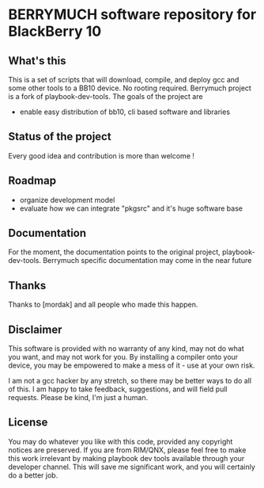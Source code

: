 BERRYMUCH software repository for BlackBerry 10
===============================================

## What's this

This is a set of scripts that will download, compile, and deploy gcc and some other tools to a BB10 device. No rooting required.
Berrymuch project is a fork of playbook-dev-tools.
The goals of the project are
 - enable easy distribution of bb10, cli based software and libraries
 
## Status of the project

Every good idea and contribution is more than welcome !

## Roadmap

- organize development model
- evaluate how we can integrate "pkgsrc" and it's huge software base

## Documentation

For the moment, the documentation points to the original project, playbook-dev-tools.
Berrymuch specific documentation may come in the near future


## Thanks

Thanks to [mordak] and all people who made this happen.

## Disclaimer

This software is provided with no warranty of any kind, may not do what you want, and may not work for you. By installing a compiler onto your device, you may be empowered to make a mess of it - use at your own risk.

I am not a gcc hacker by any stretch, so there may be better ways to do all of this. I am happy to take feedback, suggestions, and will field pull requests. Please be kind, I'm just a human.

## License

You may do whatever you like with this code, provided any copyright notices are preserved. If you are from RIM/QNX, please feel free to make this work irrelevant by making playbook dev tools available through your developer channel. This will save me significant work, and you will certainly do a better job.


[pbdevtools]: https://developer.blackberry.com/native/download/
[bgshell]: https://appworld.blackberry.com/webstore/content/87835/?lang=en
[term48]: https://github.com/mordak/Term48
[foundry27]: http://community.qnx.com/sf/sfmain/do/home
[dukzcry-bb10-native-tools]: https://github.com/repos-holder/bb10-native-tools
